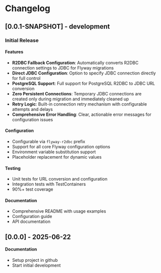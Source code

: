 # Changelog

## [0.0.1-SNAPSHOT] - development

### Initial Release

#### Features
- **R2DBC Fallback Configuration**: Automatically converts R2DBC connection settings to JDBC for Flyway migrations
- **Direct JDBC Configuration**: Option to specify JDBC connection directly for full control
- **PostgreSQL Support**: Full support for PostgreSQL R2DBC to JDBC URL conversion
- **Zero Persistent Connections**: Temporary JDBC connections are created only during migration and immediately cleaned up
- **Retry Logic**: Built-in connection retry mechanism with configurable attempts and delays
- **Comprehensive Error Handling**: Clear, actionable error messages for configuration issues

#### Configuration
- Configurable via `flyway-r2dbc` prefix
- Support for all core Flyway configuration options
- Environment variable substitution support
- Placeholder replacement for dynamic values

#### Testing
- Unit tests for URL conversion and configuration
- Integration tests with TestContainers
- 90%+ test coverage

#### Documentation
- Comprehensive README with usage examples
- Configuration guide
- API documentation

## [0.0.0] - 2025-06-22

#### Documentation
- Setup project in github
- Start initial development
